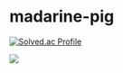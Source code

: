 # madarine-pig

[![Solved.ac Profile](http://mazassumnida.wtf/api/v2/generate_badge?boj=thdms5591)](https://solved.ac/thdms5591/)  

<img src="https://img.shields.io/badge/Python-3766AB?style=flat-square&logo=Python&logoColor=white"/>
